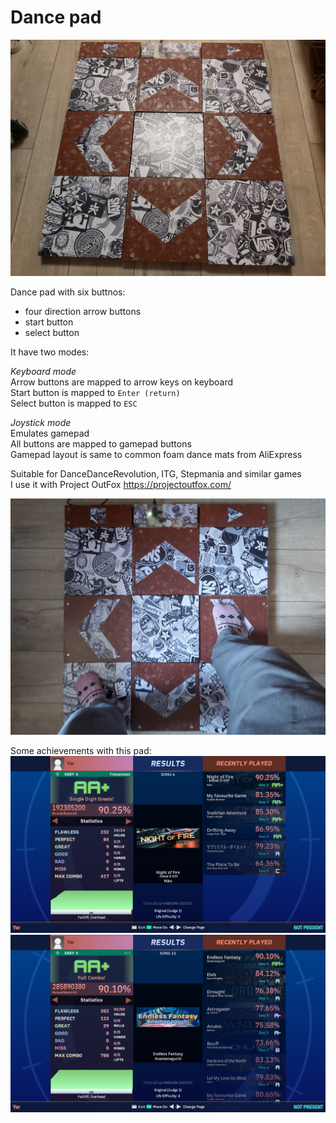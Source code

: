 
# Dance pad

![](photos/20240708_002856.jpg)  

Dance pad with six buttnos:  
- four direction arrow buttons
- start button
- select button

It have two modes:  

*Keyboard mode*  
Arrow buttons are mapped to arrow keys on keyboard  
Start button is mapped to `Enter (return)`  
Select button is mapped to `ESC`  

*Joystick mode*  
Emulates gamepad  
All buttons are mapped to gamepad buttons  
Gamepad layout is same to common foam dance mats from AliExpress      

Suitable for DanceDanceRevolution, ITG, Stepmania and similar games  
I use it with Project OutFox https://projectoutfox.com/    

![](photos/20240713_140223.jpg)  

Some achievements with this pad:  
![](photos/Screenshot%202024-07-13%20143535.png)  
![](photos/Screenshot%202024-07-19%20210833.png)  

